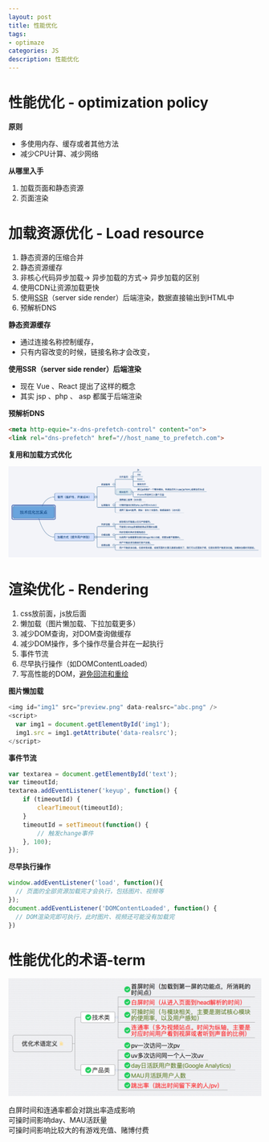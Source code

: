 ```yaml
---
layout: post
title: 性能优化
tags:
- optimaze
categories: JS
description: 性能优化
---
```


# 性能优化 - optimization policy

**原则** 

- 多使用内存、缓存或者其他方法  
- 减少CPU计算、减少网络

**从哪里入手**

1. 加载页面和静态资源  
2. 页面渲染  

# 加载资源优化 - Load resource

1. 静态资源的压缩合并  
2. 静态资源缓存  
3. 非核心代码异步加载-> 异步加载的方式-> 异步加载的区别  
4. 使用CDN让资源加载更快  
5. 使用[SSR](http://www.jianshu.com/p/1e63f434051d)（server side render）后端渲染，数据直接输出到HTML中  
6. 预解析DNS

**静态资源缓存**

- 通过连接名称控制缓存，<script src="abc_1.js"></script>
- 只有内容改变的时候，链接名称才会改变，<script src="abc_2.js"></script>

**使用SSR（server side render）后端渲染**

- 现在 Vue 、React 提出了这样的概念
- 其实 jsp 、php 、 asp 都属于后端渲染

**预解析DNS**

```html
<meta http-equie="x-dns-prefetch-control" content="on">
<link rel="dns-prefetch" href="//host_name_to_prefetch.com">
```

**复用和加载方式优化**

<div class="rd">
    <img src="/assets/images/2017/10-11-12/11-20-2.png" alt="">
</div>

# 渲染优化 - Rendering

1. css放前面，js放后面  
2. 懒加载（图片懒加载、下拉加载更多）  
3. 减少DOM查询，对DOM查询做缓存  
4. 减少DOM操作，多个操作尽量合并在一起执行  
5. 事件节流  
6. 尽早执行操作（如DOMContentLoaded） 
7. 写高性能的DOM，[避免回流和重绘](http://pengyouyi.site/css/2016/12/19/js-repaint-reflow) 

**图片懒加载**
```js
<img id="img1" src="preview.png" data-realsrc="abc.png" />
<script>
  var img1 = document.getElementById('img1');
  img1.src = img1.getAttribute('data-realsrc');
</script>
```

**事件节流**
```js
var textarea = document.getElementById('text');
var timeoutId;
textarea.addEventListener('keyup', function() {
	if (timeoutId) {
		clearTimeout(timeoutId);
	}
	timeoutId = setTimeout(function() {
		// 触发change事件
	}, 100);
});
```

**尽早执行操作**
```js
window.addEventListener('load', function(){
  // 页面的全部资源加载完才会执行，包括图片、视频等
});
document.addEventListener('DOMContentLoaded', function() {
  // DOM渲染完即可执行，此时图片、视频还可能没有加载完
})
```

# 性能优化的术语-term

<div class="rd">
    <img src="/assets/images/2017/10-11-12/11-20-1.png" alt="">
</div>

白屏时间和连通率都会对跳出率造成影响  
可操时间影响day、MAU活跃量  
可操时间影响比较大的有游戏充值、赌博付费  

